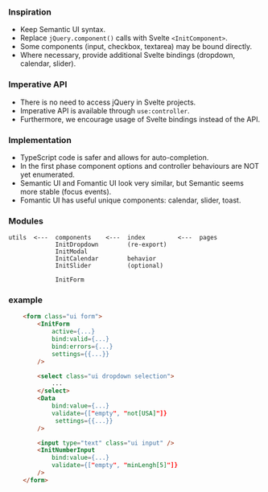 ### Inspiration

- Keep Semantic UI syntax.
- Replace `jQuery.component()` calls with Svelte `<InitComponent>`.
- Some components (input, checkbox, textarea) may be bound directly.
- Where necessary, provide additional Svelte bindings (dropdown, calendar, slider).

### Imperative API

- There is no need to access jQuery in Svelte projects.
- Imperative API is available through `use:controller`.
- Furthermore, we encourage usage of Svelte bindings instead of the API.

### Implementation

- TypeScript code is safer and allows for auto-completion.
- In the first phase component options and controller behaviours are NOT yet enumerated.
- Semantic UI and Fomantic UI look very similar, but Semantic seems more stable (focus events).
- Fomantic UI has useful unique components: calendar, slider, toast.

### Modules

```
utils  <---  components    <---  index         <---  pages
             InitDropdown        (re-export)
             InitModal
             InitCalendar        behavior
             InitSlider          (optional)

             InitForm
```

### example

```html
    <form class="ui form">
        <InitForm
            active={...}
            bind:valid={...}
            bind:errors={...}
            settings={{...}}
        />

        <select class="ui dropdown selection">
            ...
        </select>
        <Data
            bind:value={...}
            validate={["empty", "not[USA]"]}
             settings={{...}}
        />

        <input type="text" class="ui input" />
        <InitNumberInput
            bind:value={...}
            validate={["empty", "minLengh[5]"]}
        />
    </form>
```
